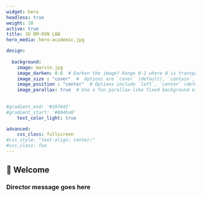 ```yaml
---
widget: hero
headless: true
weight: 10
active: true
title: JU DM-OSN LAB
hero_media: hero-academic.jpg

design:
  
  background:
    image: marvin.jpg
    image_darken: 0.6  # Darken the image? Range 0-1 where 0 is transparent and 1 is opaque.
    image_size : "cover"  #  Options are `cover` (default), `contain`, or `actual` size.
    image_position : "center"  # Options include `left`, `center` (default), or `right`.
    image_parallax: true  # Use a fun parallax-like fixed background effect? true/false
    
  
#gradient_end: '#1976d2'
#gradient_start: '#004ba0'
    text_color_light: true

advanced:
    css_class: fullscreen
#css_style: "text-align: center;"
#css_class: foo
---
```


## 👋 Welcome 
### Director message goes here
